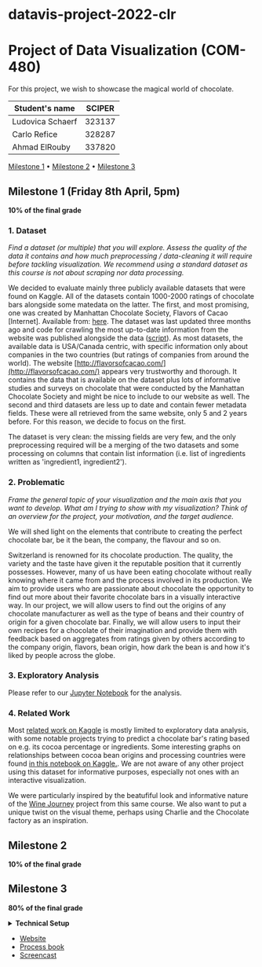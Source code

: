 # datavis-project-2022-clr

# Project of Data Visualization (COM-480)

For this project, we wish to showcase the magical world of chocolate. 

| Student's name | SCIPER |
| -------------- | ------ |
| Ludovica Schaerf | 323137 |
| Carlo Refice   | 328287 |
| Ahmad ElRouby   | 337820 |

[Milestone 1](#milestone-1-friday-3rd-april-5pm) • [Milestone 2](#milestone-2-friday-1st-may-5pm) • [Milestone 3](#milestone-3-thursday-28th-may-5pm)

## Milestone 1 (Friday 8th April, 5pm)

**10% of the final grade**

### 1. Dataset

*Find a dataset (or multiple) that you will explore. Assess the quality of the data it contains and how much preprocessing / data-cleaning it will require before tackling visualization. We recommend using a standard dataset as this course is not about scraping nor data processing.*

We decided to evaluate mainly three publicly available datasets that were found on Kaggle. All of the datasets contain 1000-2000 ratings of chocolate bars alongside some matedata on the latter.
The first, and most promising, one was created by Manhattan Chocolate Society, Flavors of Cacao [Internet]. Available from: [here](http://flavorsofcacao.com/). The dataset was last updated three months ago and code for crawling the most up-to-date information from the website was published alongside the data ([script](https://www.kaggle.com/code/andrewmvd/chocolate-ratings-crawler)). As most datasets, the available data is USA/Canada centric, with specific information only about companies in the two countries (but ratings of companies from around the world). The website [http://flavorsofcacao.com/](http://flavorsofcacao.com/) appears very trustworthy and thorough. It contains the data that is available on the dataset plus lots of informative studies and surveys on chocolate that were conducted by the Manhattan Chocolate Society and might be nice to include to our website as well. 
The second and third datasets are less up to date and contain fewer metadata fields. These were all retrieved from the same website, only 5 and 2 years before. For this reason, we decide to focus on the first.

The dataset is very clean: the missing fields are very few, and the only preprocessing required will be a merging of the two datasets and some processing on columns that contain list information (i.e. list of ingredients written as 'ingredient1, ingredient2').

### 2. Problematic

*Frame the general topic of your visualization and the main axis that you want to develop. What am I trying to show with my visualization? Think of an overview for the project, your motivation, and the target audience.*

We will shed light on the elements that contribute to creating the perfect chocolate bar, be it the bean, the company, the flavour and so on.

Switzerland is renowned for its chocolate production. The quality, the variety and the taste have given it the reputable position that it currently possesses. However, many of us have been eating chocolate without really knowing where it came from and the process involved in its production. We aim to provide users who are passionate about chocolate the opportunity to find out more about their favorite chocolate bars in a visually interactive way. In our project, we will allow users to find out the origins of any chocolate manufacturer as well as the type of beans and their country of origin for a given chocolate bar. Finally, we will allow users to input their own recipes for a chocolate of their imagination and provide them with feedback based on aggregates from ratings given by others according to the company origin, flavors, bean origin, how dark the bean is and how it's liked by people across the globe. 



### 3. Exploratory Analysis

Please refer to our [Jupyter Notebook](./Milestone%201%20Data%20Analysis.ipynb) for the analysis. 

### 4. Related Work

Most [related work on Kaggle](https://www.kaggle.com/search?q=chocolate+bar+ratings+in%3Anotebooks+tags%3A%22data+visualization%22) is mostly limited to exploratory data analysis, with some notable projects trying to predict a chocolate bar's rating based on e.g. its cocoa percentage or ingredients. Some interesting graphs on relationships between cocoa bean origins and processing countries were found [in this notebook on Kaggle.](https://www.kaggle.com/code/tibhar940/chocolate-bar-ratings-python-eda-dataviz). We are not aware of any other project using this dataset for informative purposes, especially not ones with an interactive visualization.

We were particularly inspired by the beatufiful look and informative nature of the [Wine Journey](https://com-480-data-visualization.github.io/com-480-project-onvagagner/website/) project from this same course. We also want to put a unique twist on the visual theme, perhaps using Charlie and the Chocolate factory as an inspiration.


## Milestone 2 

**10% of the final grade**






## Milestone 3 

**80% of the final grade**

<details><summary><b>Technical Setup</b></summary>
For project:

#### Project setup
``` ```



</details>

- [Website]()
- [Process book]()
- [Screencast]()

